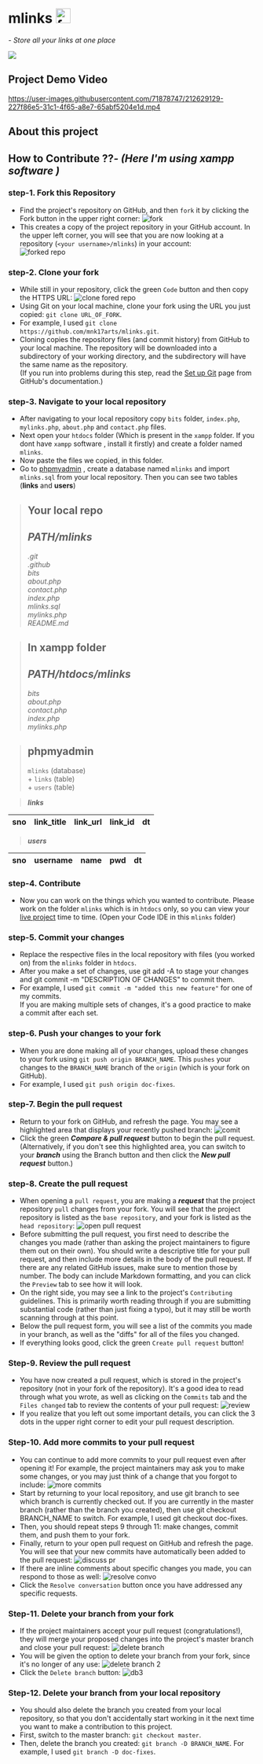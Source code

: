 # mlinks <img src="bits/favicon.ico" alt="favicon" height="30px"/>
*- Store all your links at one place* <br>

![](https://komarev.com/ghpvc/?username=mnk17arts&color=orange&label=PROJECT+VIEWS)


## Project Demo Video 
https://user-images.githubusercontent.com/71878747/212629129-227f86e5-31c1-4f65-a8e7-65abf5204e1d.mp4


## About this project

## How to Contribute ??*- (Here I'm using xampp software )*
### step-1. Fork this Repository
+ Find the project's repository on GitHub, and then `fork` it by clicking the Fork button in the upper right corner: 
![fork](https://user-images.githubusercontent.com/71878747/131992866-8d9a25bb-4788-4e42-a222-9439103c848f.png)
+ This creates a copy of the project repository in your GitHub account. In the upper left corner, you will see that you are now looking at a repository (`<your username>/mlinks`) in your account:<br>
![forked repo](https://user-images.githubusercontent.com/71878747/131992905-fb256031-4484-43bc-9072-658890c473f0.png)

### step-2. Clone your fork
+ While still in your repository, click the green `Code` button and then copy the HTTPS URL:
![clone fored repo](https://user-images.githubusercontent.com/71878747/131993972-733c8a93-bf09-4fb7-a012-e5a68ad8f9f0.png)
+ Using Git on your local machine, clone your fork using the URL you just copied: `git clone URL_OF_FORK`.
+ For example, I used `git clone https://github.com/mnk17arts/mlinks.git`.
+ Cloning copies the repository files (and commit history) from GitHub to your local machine. The repository will be downloaded into a subdirectory of your working directory, and the subdirectory will have the same name as the repository.<br>
(If you run into problems during this step, read the [Set up Git](https://help.github.com/en/github/getting-started-with-github/set-up-git) page from GitHub's documentation.)

### step-3. Navigate to your local repository
+ After navigating to your local repository copy `bits` folder, `index.php`, `mylinks.php`, `about.php` and `contact.php` files.
+ Next open your `htdocs` folder (Which is present in the `xampp` folder. If you dont have `xampp` software , install it firstly) and create a folder named `mlinks`.
+ Now paste the files we copied, in this folder. 
+ Go to [phpmyadmin](https://localhost/phpmyadmin/) , create a database named `mlinks` and import `mlinks.sql` from your local repository. Then you can see two tables (**links** and **users**)

> **Your local repo**   
> -------------------
>  ***PATH/mlinks***   
>  ------------------
>  *.git  
>  .github  
>  bits   
>  about.php   
>  contact.php   
>  index.php   
>  mlinks.sql   
>  mylinks.php   
>  README.md*  
   
> **In xampp folder**   
> -------------------
>  ***PATH/htdocs/mlinks***  
>  ----------------------  
>  *bits   
>  about.php   
>  contact.php   
>  index.php     
>  mylinks.php* 

> **phpmyadmin**  
> -------------- 
>  `mlinks`   (database)   
>     + `links`   (table)    
>     + `users`   (table) 

> ***links***    

| sno | link_title | link_url | link_id | dt |
 | -- | -- | -- | -- | -- |     
 
> ***users***     

| sno | username | name | pwd | dt |
 | -- | -- | -- | -- | -- |

### step-4. Contribute
+ Now you can work on the things which you wanted to contribute. Please work on the folder `mlinks` which is in `htdocs` only, so you can view your [live project](https://localhost/mlinks) time to time. (Open your Code IDE in this `mlinks` folder) 

### step-5. Commit your changes
+ Replace the respective files in the local repository with files (you worked on) from the `mlinks` folder in `htdocs`.
+ After you make a set of changes, use git add -A to stage your changes and git commit -m "DESCRIPTION OF CHANGES" to commit them.
+ For example, I used `git commit -m "added this new feature"` for one of my commits.<br>If you are making multiple sets of changes, it's a good practice to make a commit after each set.

### step-6. Push your changes to your fork
+ When you are done making all of your changes, upload these changes to your fork using `git push origin BRANCH_NAME`. This `pushes` your changes to the `BRANCH_NAME` branch of the `origin` (which is your fork on GitHub).
+ For example, I used `git push origin doc-fixes`.

### step-7. Begin the pull request
+ Return to your fork on GitHub, and refresh the page. You may see a highlighted area that displays your recently pushed branch:
![comit](https://user-images.githubusercontent.com/71878747/131998981-6a3bb57f-0948-4284-b177-727998e12718.png)
+ Click the green ***Compare & pull request*** button to begin the pull request.<br> (Alternatively, if you don't see this highlighted area, you can switch to your ***branch*** using the Branch button and then click the ***New pull request*** button.)

### step-8. Create the pull request
+ When opening a `pull request`, you are making a ***request*** that the project repository `pull` changes from your fork. You will see that the project repository is listed as the `base repository`, and your fork is listed as the `head repository`:
![open pull request](https://user-images.githubusercontent.com/71878747/131999906-ce35b5ca-517b-489b-8cd7-c1ff989009fb.png)
+ Before submitting the pull request, you first need to describe the changes you made (rather than asking the project maintainers to figure them out on their own). You should write a descriptive title for your pull request, and then include more details in the body of the pull request. If there are any related GitHub issues, make sure to mention those by number. The body can include Markdown formatting, and you can click the `Preview` tab to see how it will look.
+ On the right side, you may see a link to the project's `Contributing` guidelines. This is primarily worth reading through if you are submitting substantial code (rather than just fixing a typo), but it may still be worth scanning through at this point.
+ Below the pull request form, you will see a list of the commits you made in your branch, as well as the "diffs" for all of the files you changed.
+ If everything looks good, click the green `Create pull request` button!

### Step-9. Review the pull request
+ You have now created a pull request, which is stored in the project's repository (not in your fork of the repository). It's a good idea to read through what you wrote, as well as clicking on the `Commits` tab and the `Files changed` tab to review the contents of your pull request:
![review](https://user-images.githubusercontent.com/71878747/132000748-0ef30590-0f1d-4a08-b82e-7d7876ff2ae0.png)
+ If you realize that you left out some important details, you can click the 3 dots in the upper right corner to edit your pull request description.

### Step-10. Add more commits to your pull request
+ You can continue to add more commits to your pull request even after opening it! For example, the project maintainers may ask you to make some changes, or you may just think of a change that you forgot to include:
![more commits](https://user-images.githubusercontent.com/71878747/132001006-e97644ae-9e3c-4e4d-ac15-e4583506dffe.png)
+ Start by returning to your local repository, and use git branch to see which branch is currently checked out. If you are currently in the master branch (rather than the branch you created), then use git checkout BRANCH_NAME to switch. For example, I used git checkout doc-fixes.
+ Then, you should repeat steps 9 through 11: make changes, commit them, and push them to your fork.
+ Finally, return to your open pull request on GitHub and refresh the page. You will see that your new commits have automatically been added to the pull request:
![discuss pr](https://user-images.githubusercontent.com/71878747/132001134-9810d4e5-25b4-4231-966f-8fe6d41372ed.png)
+ If there are inline comments about specific changes you made, you can respond to those as well:
![resolve convo](https://user-images.githubusercontent.com/71878747/132001324-25b4e262-94d3-44c5-9e6b-bc0c9790becb.png)
+ Click the `Resolve conversation` button once you have addressed any specific requests.

### Step-11. Delete your branch from your fork
+ If the project maintainers accept your pull request (congratulations!), they will merge your proposed changes into the project's master branch and close your pull request:
![delete branch](https://user-images.githubusercontent.com/71878747/132001559-2b29affd-8dc0-4b8b-b924-617168bdf1cc.png)
+ You will be given the option to delete your branch from your fork, since it's no longer of any use:
![delete branch 2](https://user-images.githubusercontent.com/71878747/132001701-1b82c967-ca55-4df2-9cc6-c529d0dfc594.png)
+ Click the `Delete branch` button:
![db3](https://user-images.githubusercontent.com/71878747/132002281-19398bec-462d-45ff-b57b-7493e820fc33.png)

### Step-12. Delete your branch from your local repository
+ You should also delete the branch you created from your local repository, so that you don't accidentally start working in it the next time you want to make a contribution to this project.
+ First, switch to the master branch: `git checkout master`.
+ Then, delete the branch you created: `git branch -D BRANCH_NAME`. For example, I used `git branch -D doc-fixes`.

